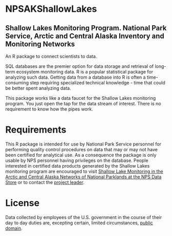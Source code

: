 # NPSAKShallowLakes

## Shallow Lakes Monitoring Program. National Park Service, Arctic and Central Alaska Inventory and Monitoring Networks

An R package to connect scientists to data.

SQL databases are the premier option for data storage and retrieval of long-term ecosystem monitoring data. R is a popular statistical package for analyzing such data. Getting data from a database into R is often a time-consuming step requiring specialized technical knowledge - time that could be better spent analyzing data.

This package works like a data faucet for the Shallow Lakes monitoring program. You just open the tap for the data stream of interest. There is no requirement to know how the pipes work.

# Requirements

This R package is intended for use by National Park Service personnel for performing quality control procedures on data that may or may not have been certified for analytical use. As a consequence the package is only usable by NPS personnel having privileges on the database. People interested in certified data products generated by the Shallow Lakes monitoring program are encouraged to visit [Shallow Lake Monitoring in the Arctic and Central Alaska Networks of National Parklands at the NPS Data Store](https://irma.nps.gov/DataStore/Reference/Profile/2215910 "https://irma.nps.gov/DataStore/Reference/Profile/2215910") or to contact the [project leader](https://www.nps.gov/im/cakn/shallowlakes.htm).

# License

Data collected by employees of the U.S. government in the course of their day to day duties are, excepting certain, limited circumstances, [public domain](https://resources.data.gov/open-licenses/).
